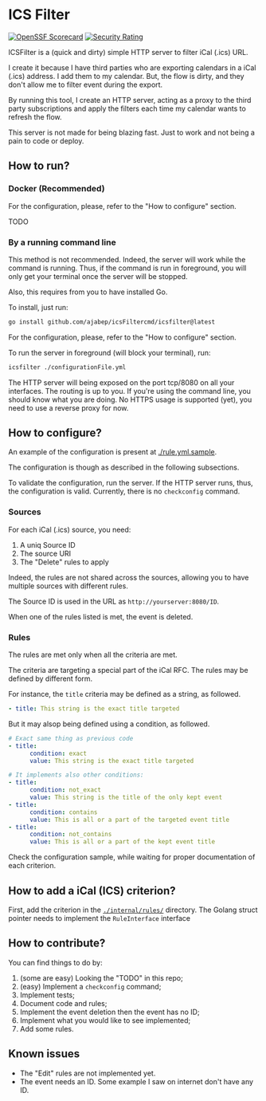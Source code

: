 # ICS Filter

[![OpenSSF Scorecard](https://api.securityscorecards.dev/projects/github.com/ajabep/icsFilter/badge)](https://securityscorecards.dev/viewer/?uri=github.com/ajabep/icsFilter)
[![Security Rating](https://sonarcloud.io/api/project_badges/measure?project=ajabep_icsFilter&metric=security_rating)](https://sonarcloud.io/summary/new_code?id=ajabep_icsFilter)

ICSFilter is a (quick and dirty) simple HTTP server to filter iCal (.ics) URL.

I create it because I have third parties who are exporting calendars in a iCal (.ics) address. I add them to my 
calendar. But, the flow is dirty, and they don't allow me to filter event during the export.

By running this tool, I create an HTTP server, acting as a proxy to the third party subscriptions and apply the 
filters each time my calendar wants to refresh the flow.

This server is not made for being blazing fast. Just to work and not being a pain to code or deploy.

## How to run?

### Docker (Recommended)

For the configuration, please, refer to the "How to configure" section.

TODO

### By a running command line

This method is not recommended. Indeed, the server will work while the command is running. Thus, if the command is 
run in foreground, you will only get your terminal once the server will be stopped.

Also, this requires from you to have installed Go.

To install, just run:

```bash
go install github.com/ajabep/icsFiltercmd/icsfilter@latest
```

For the configuration, please, refer to the "How to configure" section.

To run the server in foreground (will block your terminal), run:

```bash
icsfilter ./configurationFile.yml
```

The HTTP server will being exposed on the port tcp/8080 on all your interfaces. The routing is up to you. If you're 
using the command line, you should know what you are doing. No HTTPS usage is supported (yet), you need to use a 
reverse proxy for now.

## How to configure?

An example of the configuration is present at [./rule.yml.sample](./rule.yml.sample).

The configuration is though as described in the following subsections.

To validate the configuration, run the server. If the HTTP server runs, thus, the configuration is valid. Currently, 
there is no `checkconfig` command.

### Sources

For each iCal (.ics) source, you need:

1. A uniq Source ID
2. The source URI
3. The "Delete" rules to apply

Indeed, the rules are not shared across the sources, allowing you to have multiple sources with different rules.

The Source ID is used in the URL as `http://yourserver:8080/ID`.

When one of the rules listed is met, the event is deleted.

### Rules

The rules are met only when all the criteria are met.

The criteria are targeting a special part of the iCal RFC. The rules may be defined by different form.

For instance, the `title` criteria may be defined as a string, as followed.

```yml
- title: This string is the exact title targeted
```

But it may alsop being defined using a condition, as followed.

```yml
# Exact same thing as previous code
- title:
      condition: exact
      value: This string is the exact title targeted

# It implements also other conditions:
- title:
      condition: not_exact
      value: This string is the title of the only kept event
- title:
      condition: contains
      value: This is all or a part of the targeted event title
- title:
      condition: not_contains
      value: This is all or a part of the kept event title
```

Check the configuration sample, while waiting for proper documentation of each criterion.

## How to add a iCal (ICS) criterion?

First, add the criterion in the [`./internal/rules/`](./internal/rules/) directory. The Golang struct pointer needs 
to implement the `RuleInterface` interface

## How to contribute?

You can find things to do by:

1. (some are easy) Looking the "TODO" in this repo;
2. (easy) Implement a `checkconfig` command;
3. Implement tests;
4. Document code and rules;
5. Implement the event deletion then the event has no ID;
6. Implement what you would like to see implemented;
7. Add some rules.

## Known issues

- The "Edit" rules are not implemented yet.
- The event needs an ID. Some example I saw on internet don't have any ID.
